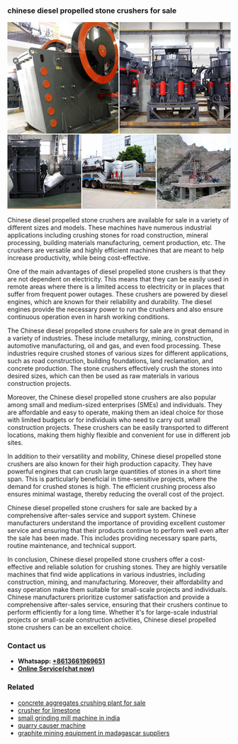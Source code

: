 <h3>chinese diesel propelled stone crushers for sale</h3><img src='1706755546.jpg' alt=''><p>Chinese diesel propelled stone crushers are available for sale in a variety of different sizes and models. These machines have numerous industrial applications including crushing stones for road construction, mineral processing, building materials manufacturing, cement production, etc. The crushers are versatile and highly efficient machines that are meant to help increase productivity, while being cost-effective.</p><p>One of the main advantages of diesel propelled stone crushers is that they are not dependent on electricity. This means that they can be easily used in remote areas where there is a limited access to electricity or in places that suffer from frequent power outages. These crushers are powered by diesel engines, which are known for their reliability and durability. The diesel engines provide the necessary power to run the crushers and also ensure continuous operation even in harsh working conditions.</p><p>The Chinese diesel propelled stone crushers for sale are in great demand in a variety of industries. These include metallurgy, mining, construction, automotive manufacturing, oil and gas, and even food processing. These industries require crushed stones of various sizes for different applications, such as road construction, building foundations, land reclamation, and concrete production. The stone crushers effectively crush the stones into desired sizes, which can then be used as raw materials in various construction projects.</p><p>Moreover, the Chinese diesel propelled stone crushers are also popular among small and medium-sized enterprises (SMEs) and individuals. They are affordable and easy to operate, making them an ideal choice for those with limited budgets or for individuals who need to carry out small construction projects. These crushers can be easily transported to different locations, making them highly flexible and convenient for use in different job sites.</p><p>In addition to their versatility and mobility, Chinese diesel propelled stone crushers are also known for their high production capacity. They have powerful engines that can crush large quantities of stones in a short time span. This is particularly beneficial in time-sensitive projects, where the demand for crushed stones is high. The efficient crushing process also ensures minimal wastage, thereby reducing the overall cost of the project.</p><p>Chinese diesel propelled stone crushers for sale are backed by a comprehensive after-sales service and support system. Chinese manufacturers understand the importance of providing excellent customer service and ensuring that their products continue to perform well even after the sale has been made. This includes providing necessary spare parts, routine maintenance, and technical support.</p><p>In conclusion, Chinese diesel propelled stone crushers offer a cost-effective and reliable solution for crushing stones. They are highly versatile machines that find wide applications in various industries, including construction, mining, and manufacturing. Moreover, their affordability and easy operation make them suitable for small-scale projects and individuals. Chinese manufacturers prioritize customer satisfaction and provide a comprehensive after-sales service, ensuring that their crushers continue to perform efficiently for a long time. Whether it's for large-scale industrial projects or small-scale construction activities, Chinese diesel propelled stone crushers can be an excellent choice.</p><h3>Contact us</h3><ul><li><strong>Whatsapp:&nbsp;<a href="https://wa.me/8613661969651">+8613661969651</a></strong></li><li><a href="https://swt.shibang-china.com/?git&amp;zhl&amp;chinese diesel propelled stone crushers for sale"><strong>Online Service(chat now)</strong></a></li></ul><h3>Related</h3><ul><li><a href='concrete aggregates crushing plant for sale.md'>concrete aggregates crushing plant for sale</a></li><li><a href='crusher for limestone.md'>crusher for limestone</a></li><li><a href='small grinding mill machine in india.md'>small grinding mill machine in india</a></li><li><a href='quarry causer machine.md'>quarry causer machine</a></li><li><a href='graphite mining equipment in madagascar suppliers.md'>graphite mining equipment in madagascar suppliers</a></li></ul>